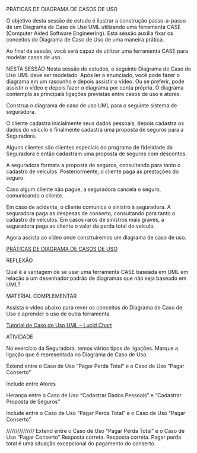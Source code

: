 PRÁTICAS DE DIAGRAMA DE CASOS DE USO
 
O objetivo desta sessão de estudo é ilustrar a construção passo-a-passo de um Diagrama de Caso de Uso UML utilizando uma ferramenta CASE (Computer Aided Software Engineering). Esta sessão auxilia fixar os conceitos do Diagrama de Caso de Uso de uma maneira prática.

Ao final da sessão, você será capaz de utilizar uma ferramenta CASE para modelar casos de uso.

NESTA SESSÃO
Nesta sessão de estudos, o seguinte Diagrama de Caso de Uso UML deve ser modelado. Após ler o enunciado, você pode fazer o diagrama em um rascunho e depois assistir o vídeo. Ou se preferir, pode assistir o vídeo e depois fazer o diagrama por conta própria. O diagrama contempla as principais ligações previstas entre casos de uso e atores.

Construa o diagrama de caso de uso UML para o seguinte sistema de seguradora.

O cliente cadastra inicialmente seus dados pessoais, depois cadastra os dados do veículo e finalmente cadastra uma proposta de seguros para a Seguradora.

Alguns clientes são clientes especiais do programa de fidelidade da Seguradora e então cadastram uma proposta de seguros com descontos.

A seguradora formata a proposta de seguros, consultando para tanto o cadastro de veículos. Posteriormente, o cliente paga as prestações do seguro.

Caso algum cliente não pague, a seguradora cancela o seguro, comunicando o cliente.

Em caso de acidente, o cliente comunica o sinistro à seguradora. A seguradora paga as despesas de conserto, consultando para tanto o cadastro de veículos. Em casos raros de sinistros mais graves, a seguradora paga ao cliente o valor da perda total do veículo.

Agora assista ao vídeo onde construiremos um diagrama de caso de uso.

[PRÁTICAS DE DIAGRAMA DE CASOS DE USO]()


REFLEXÃO

Qual é a vantagem de se usar uma ferramenta CASE baseada em UML em relação a um desenhador padrão de diagramas que não seja baseado em UML? 

 
MATERIAL COMPLEMENTAR

Assista o vídeo abaixo para rever os conceitos do Diagrama de Caso de Uso e aprender o uso de outra ferramenta.

[Tutorial de Caso de Uso UML – Lucid Chart](https://youtu.be/ab6eDdwS3rA)
 
ATIVIDADE

No exercício da Seguradora, temos vários tipos de ligações. Marque a ligação que é representada no Diagrama de Caso de Uso.

Extend entre o Caso de Uso “Pagar Perda Total” e o Caso de Uso “Pagar Conserto”

Include entre Atores

Herança entre o Caso de Uso “Cadastrar Dados Pessoais” e “Cadastrar Proposta de Seguros”

Include entre o Caso de Uso “Pagar Perda Total” e o Caso de Uso “Pagar Conserto”

///////////////
Extend entre o Caso de Uso “Pagar Perda Total” e o Caso de Uso “Pagar Conserto”
Resposta correta.
Resposta correta. Pagar perda total é uma situação excepcional do pagamento do conserto.
